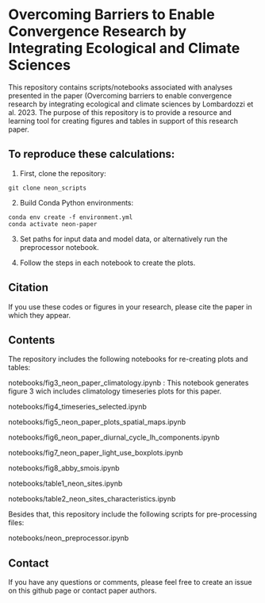# Overcoming Barriers to Enable Convergence Research by Integrating Ecological and Climate Sciences

This repository contains scripts/notebooks associated with analyses presented in the paper (Overcoming barriers to enable convergence research by integrating ecological and climate sciences by Lombardozzi et al. 2023.
The purpose of this repository is to provide a resource and learning tool for creating figures and tables in support of this research paper.


## To reproduce these calculations:

1. First, clone the repository:

```
git clone neon_scripts
```

2. Build Conda Python environments:
```
conda env create -f environment.yml
conda activate neon-paper
```

3. Set paths for input data and model data, or alternatively run the preprocessor notebook. 

4. Follow the steps in each notebook to create the plots.

## Citation

If you use these codes or figures in your research, please cite the paper in which they appear. 

## Contents

The repository includes the following notebooks for re-creating plots and tables:

notebooks/fig3_neon_paper_climatology.ipynb : This notebook generates figure 3 wich includes climatology timeseries plots for this paper.                

notebooks/fig4_timeseries_selected.ipynb                    

notebooks/fig5_neon_paper_plots_spatial_maps.ipynb         

notebooks/fig6_neon_paper_diurnal_cycle_lh_components.ipynb

notebooks/fig7_neon_paper_light_use_boxplots.ipynb

notebooks/fig8_abby_smois.ipynb

notebooks/table1_neon_sites.ipynb  

notebooks/table2_neon_sites_characteristics.ipynb

Besides that, this repository include the following scripts for pre-processing files:

notebooks/neon_preprocessor.ipynb

## Contact

If you have any questions or comments, please feel free to create an issue on this github page or contact paper authors. 

